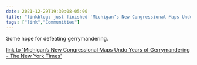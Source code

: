```yaml
---
date: 2021-12-29T19:30:08-05:00
title: "linkblog: just finished 'Michigan’s New Congressional Maps Undo Years of Gerrymandering - The New York Times'"
tags: ["link","Communities"]
---
```

Some hope for defeating gerrymandering.
 
[link to 'Michigan’s New Congressional Maps Undo Years of Gerrymandering - The New York Times'](https://www.nytimes.com/2021/12/29/us/politics/michigan-congressional-maps.html)
